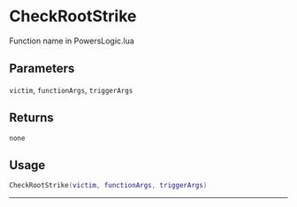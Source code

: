 # CheckRootStrike
Function name in PowersLogic.lua
## Parameters
`victim`, `functionArgs`, `triggerArgs`
## Returns
`none`
## Usage
```lua
CheckRootStrike(victim, functionArgs, triggerArgs)
```
---
